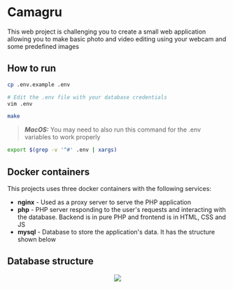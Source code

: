 # Camagru

This web project is challenging you to create a small web application allowing you to
make basic photo and video editing using your webcam and some predefined images

## How to run

```bash
cp .env.example .env

# Edit the .env file with your database credentials
vim .env

make
```

> **_MacOS:_** You may need to also run this command for the .env variables to work properly

```bash
export $(grep -v '^#' .env | xargs)
```

## Docker containers

This projects uses three docker containers with the following services:

-   **nginx** - Used as a proxy server to serve the PHP application
-   **php** - PHP server responding to the user's requests and interacting with the database. Backend is in pure PHP and frontend is in HTML, CSS and JS
-   **mysql** - Database to store the application's data. It has the structure shown below

## Database structure

<div align="center">
<img src="https://github.com/user-attachments/assets/acb18354-2784-45e8-9429-d6d8df24fac3">
</div>
